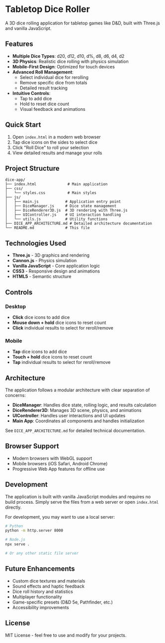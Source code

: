 # Tabletop Dice Roller

A 3D dice rolling application for tabletop games like D&D, built with Three.js and vanilla JavaScript.

## Features

- **Multiple Dice Types**: d20, d12, d10, d%, d8, d6, d4, d2
- **3D Physics**: Realistic dice rolling with physics simulation
- **Mobile-First Design**: Optimized for touch devices
- **Advanced Roll Management**: 
  - Select individual dice for rerolling
  - Remove specific dice from totals
  - Detailed result tracking
- **Intuitive Controls**:
  - Tap to add dice
  - Hold to reset dice count
  - Visual feedback and animations

## Quick Start

1. Open `index.html` in a modern web browser
2. Tap dice icons on the sides to select dice
3. Click "Roll Dice" to roll your selection
4. View detailed results and manage your rolls

## Project Structure

```
dice-app/
├── index.html              # Main application
├── css/
│   └── styles.css          # Main styles
├── js/
│   ├── main.js            # Application entry point
│   ├── DiceManager.js     # Dice state management
│   ├── DiceRenderer3D.js  # 3D rendering with Three.js
│   ├── UIController.js    # UI interaction handling
│   └── utils.js           # Utility functions
├── DICE_APP_ARCHITECTURE.md # Detailed architecture documentation
└── README.md              # This file
```

## Technologies Used

- **Three.js** - 3D graphics and rendering
- **Cannon.js** - Physics simulation
- **Vanilla JavaScript** - Core application logic
- **CSS3** - Responsive design and animations
- **HTML5** - Semantic structure

## Controls

### Desktop
- **Click** dice icons to add dice
- **Mouse down + hold** dice icons to reset count
- **Click** individual results to select for reroll/remove

### Mobile
- **Tap** dice icons to add dice
- **Touch + hold** dice icons to reset count
- **Tap** individual results to select for reroll/remove

## Architecture

The application follows a modular architecture with clear separation of concerns:

- **DiceManager**: Handles dice state, rolling logic, and results calculation
- **DiceRenderer3D**: Manages 3D scene, physics, and animations
- **UIController**: Handles user interactions and UI updates
- **Main App**: Coordinates all components and handles initialization

See `DICE_APP_ARCHITECTURE.md` for detailed technical documentation.

## Browser Support

- Modern browsers with WebGL support
- Mobile browsers (iOS Safari, Android Chrome)
- Progressive Web App features for offline use

## Development

The application is built with vanilla JavaScript modules and requires no build process. Simply serve the files from a web server or open `index.html` directly.

For development, you may want to use a local server:
```bash
# Python
python -m http.server 8000

# Node.js
npx serve .

# Or any other static file server
```

## Future Enhancements

- Custom dice textures and materials
- Sound effects and haptic feedback
- Dice roll history and statistics
- Multiplayer functionality
- Game-specific presets (D&D 5e, Pathfinder, etc.)
- Accessibility improvements

## License

MIT License - feel free to use and modify for your projects.